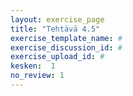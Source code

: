 ```yaml
---
layout: exercise_page
title: "Tehtävä 4.5"
exercise_template_name: #
exercise_discussion_id: #
exercise_upload_id: #
kesken:  1
no_review: 1
---
```

